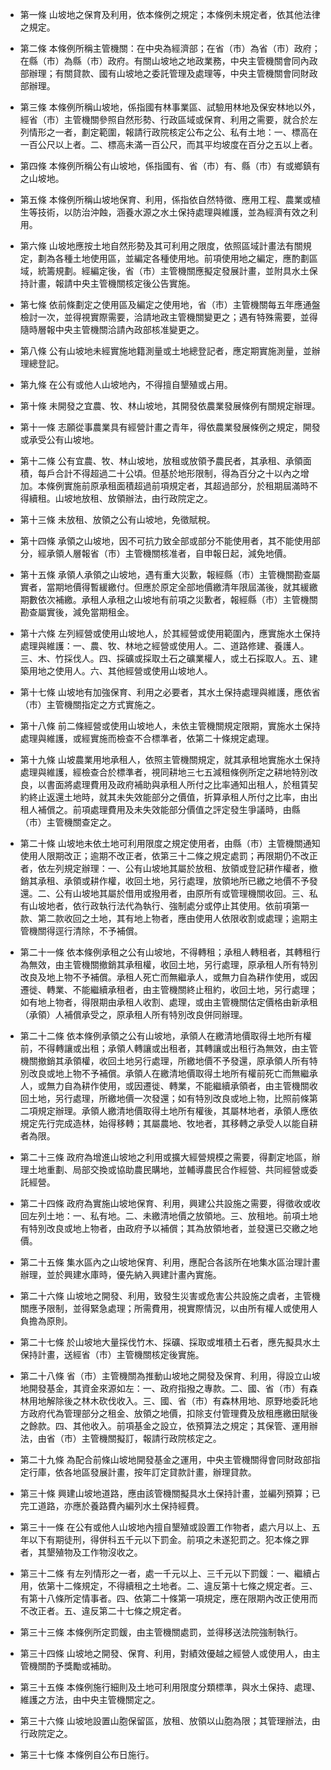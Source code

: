 * 第一條 山坡地之保育及利用，依本條例之規定；本條例未規定者，依其他法律之規定。

* 第二條 本條例所稱主管機關：在中央為經濟部；在省（市）為省（市）政府；在縣（市）為縣（市）政府。有關山坡地之地政業務，中央主管機關會同內政部辦理；有關貸款、國有山坡地之委託管理及處理等，中央主管機關會同財政部辦理。

* 第三條 本條例所稱山坡地，係指國有林事業區、試驗用林地及保安林地以外，經省（市）主管機關參照自然形勢、行政區域或保育、利用之需要，就合於左列情形之一者，劃定範圍，報請行政院核定公布之公、私有土地：一、標高在一百公尺以上者。二、標高未滿一百公尺，而其平均坡度在百分之五以上者。

* 第四條 本條例所稱公有山坡地，係指國有、省（市）有、縣（市）有或鄉鎮有之山坡地。

* 第五條 本條例所稱山坡地保育、利用，係指依自然特徵、應用工程、農業或植生等技術，以防治沖蝕，涵養水源之水土保持處理與維護，並為經濟有效之利用。

* 第六條 山坡地應按土地自然形勢及其可利用之限度，依照區域計畫法有關規定，劃為各種土地使用區，並編定各種使用地。前項使用地之編定，應酌劃區域，統籌規劃。經編定後，省（市）主管機關應擬定發展計畫，並附具水土保持計畫，報請中央主管機關核定後公告實施。

* 第七條 依前條劃定之使用區及編定之使用地，省（市）主管機關每五年應通盤檢討一次，並得視實際需要，洽請地政主管機關變更之；遇有特殊需要，並得隨時層報中央主管機關洽請內政部核准變更之。

* 第八條 公有山坡地未經實施地籍測量或土地總登記者，應定期實施測量，並辦理總登記。

* 第九條 在公有或他人山坡地內，不得擅自墾殖或占用。

* 第十條 未開發之宜農、牧、林山坡地，其開發依農業發展條例有關規定辦理。

* 第十一條 志願從事農業具有經營計畫之青年，得依農業發展條例之規定，開發或承受公有山坡地。

* 第十二條 公有宜農、牧、林山坡地，放租或放領予農民者，其承租、承領面積，每戶合計不得超過二十公頃。但基於地形限制，得為百分之十以內之增加。本條例實施前原承租面積超過前項規定者，其超過部分，於租期屆滿時不得續租。山坡地放租、放領辦法，由行政院定之。

* 第十三條 未放租、放領之公有山坡地，免徵賦稅。

* 第十四條 承領之山坡地，因不可抗力致全部或部分不能使用者，其不能使用部分，經承領人層報省（市）主管機關核准者，自申報日起，減免地價。

* 第十五條 承領人承領之山坡地，遇有重大災歉，報經縣（市）主管機關勘查屬實者，當期地價得暫緩繳付。但應於原定全部地價繳清年限屆滿後，就其緩繳期數依次補繳。承租人承租之山坡地有前項之災歉者，報經縣（市）主管機關勘查屬實後，減免當期租金。

* 第十六條 左列經營或使用山坡地人，於其經營或使用範圍內，應實施水土保持處理與維護：一、農、牧、林地之經營或使用人。二、道路修建、養護人。三、木、竹採伐人。四、採礦或採取土石之礦業權人，或土石採取人。五、建築用地之使用人。六、其他經營或使用山坡地人。

* 第十七條 山坡地有加強保育、利用之必要者，其水土保持處理與維護，應依省（市）主管機關指定之方式實施之。

* 第十八條 前二條經營或使用山坡地人，未依主管機關規定限期，實施水土保持處理與維護，或經實施而檢查不合標準者，依第二十條規定處理。

* 第十九條 山坡農業用地承租人，依照主管機關規定，就其承租地實施水土保持處理與維護，經檢查合於標準者，視同耕地三七五減租條例所定之耕地特別改良，以書面將處理費用及政府補助與承租人所付之比率通知出租人，於租賃契約終止返還土地時，就其未失效能部分之價值，折算承租人所付之比率，由出租人補償之。前項處理費用及未失效能部分價值之評定發生爭議時，由縣（市）主管機關查定之。

* 第二十條 山坡地未依土地可利用限度之規定使用者，由縣（市）主管機關通知使用人限期改正；逾期不改正者，依第三十二條之規定處罰；再限期仍不改正者，依左列規定辦理：一、公有山坡地其屬於放租、放領或登記耕作權者，撤銷其承租、承領或耕作權，收回土地，另行處理，放領地所已繳之地價不予發還。二、公有山坡地其屬於借用或撥用者，由原所有或管理機關收回。三、私有山坡地者，依行政執行法代為執行、強制處分或停止其使用。依前項第一款、第二款收回之土地，其有地上物者，應由使用人依限收割或處理；逾期主管機關得逕行清除，不予補償。

* 第二十一條 依本條例承租之公有山坡地，不得轉租；承租人轉租者，其轉租行為無效，由主管機關撤銷其承租權，收回土地，另行處理，原承租人所有特別改良及地上物不予補償。承租人死亡而無繼承人，或無力自為耕作使用，或因遷徙、轉業、不能繼續承租者，由主管機關終止租約，收回土地，另行處理；如有地上物者，得限期由承租人收割、處理，或由主管機關估定價格由新承租（承領）人補償承受之，原承租人所有特別改良併同辦理。

* 第二十二條 依本條例承領之公有山坡地，承領人在繳清地價取得土地所有權前，不得轉讓或出租；承領人轉讓或出租者，其轉讓或出租行為無效，由主管機關撤銷其承領權，收回土地另行處理，所繳地價不予發還，原承領人所有特別改良或地上物不予補償。承領人在繳清地價取得土地所有權前死亡而無繼承人，或無力自為耕作使用，或因遷徙、轉業，不能繼續承領者，由主管機關收回土地，另行處理，所繳地價一次發還；如有特別改良或地上物，比照前條第二項規定辦理。承領人繳清地價取得土地所有權後，其屬林地者，承領人應依規定先行完成造林，始得移轉；其屬農地、牧地者，其移轉之承受人以能自耕者為限。

* 第二十三條 政府為增進山坡地之利用或擴大經營規模之需要，得劃定地區，辦理土地重劃、局部交換或協助農民購地，並輔導農民合作經營、共同經營或委託經營。

* 第二十四條 政府為實施山坡地保育、利用，興建公共設施之需要，得徵收或收回左列土地：一、私有地。二、未繳清地價之放領地。三、放租地。前項土地有特別改良或地上物者，由政府予以補償；其為放領地者，並發還已交繳之地價。

* 第二十五條 集水區內之山坡地保育、利用，應配合各該所在地集水區治理計畫辦理，並於興建水庫時，優先納入興建計畫內實施。

* 第二十六條 山坡地之開發、利用，致發生災害或危害公共設施之虞者，主管機關應予限制，並得緊急處理；所需費用，視實際情況，以由所有權人或使用人負擔為原則。

* 第二十七條 於山坡地大量採伐竹木、採礦、採取或堆積土石者，應先擬具水土保持計畫，送經省（市）主管機關核定後實施。

* 第二十八條 省（市）主管機關為推動山坡地之開發及保育、利用，得設立山坡地開發基金，其資金來源如左：一、政府指撥之專款。二、國、省（市）有森林用地解除後之林木砍伐收入。三、國、省（市）有森林用地、原野地委託地方政府代為管理部分之租金、放領之地價，扣除支付管理費及放租應繳田賦後之餘款。四、其他收入。前項基金之設立，依預算法之規定；其保管、運用辦法，由省（市）主管機關擬訂，報請行政院核定之。

* 第二十九條 為配合前條山坡地開發基金之運用，中央主管機關得會同財政部指定行庫，依各地區發展計畫，按年訂定貸款計畫，辦理貸款。

* 第三十條 興建山坡地道路，應由該管機關擬具水土保持計畫，並編列預算；已完工道路，亦應於養路費內編列水土保持經費。

* 第三十一條 在公有或他人山坡地內擅自墾殖或設置工作物者，處六月以上、五年以下有期徒刑，得併科五千元以下罰金。前項之未遂犯罰之。犯本條之罪者，其墾殖物及工作物沒收之。

* 第三十二條 有左列情形之一者，處一千元以上、三千元以下罰鍰：一、繼續占用，依第十二條規定，不得續租之土地者。二、違反第十七條之規定者。三、有第十八條所定情事者。四、依第二十條第一項規定，應在限期內改正使用而不改正者。五、違反第二十七條之規定者。

* 第三十三條 本條例所定罰鍰，由主管機關處罰，並得移送法院強制執行。

* 第三十四條 山坡地之開發、保育、利用，對績效優越之經營人或使用人，由主管機關酌予獎勵或補助。

* 第三十五條 本條例施行細則及土地可利用限度分類標準，與水土保持、處理、維護之方法，由中央主管機關定之。

* 第三十六條 山坡地設置山胞保留區，放租、放領以山胞為限；其管理辦法，由行政院定之。

* 第三十七條 本條例自公布日施行。

